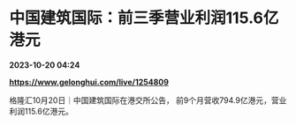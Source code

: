 # 中国建筑国际：前三季营业利润115.6亿港元

**2023-10-20 04:24**

**https://www.gelonghui.com/live/1254809**

格隆汇10月20日｜中国建筑国际在港交所公告， 前9个月营收794.9亿港元，营业利润115.6亿港元。